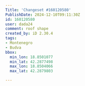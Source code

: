 ```yaml
---
Title: 'Changeset #160120580'
PublishDate: 2024-12-10T09:11:30Z
id: 160120580
user: dada24
comment: roof shape
created_by: iD 2.30.4
tags:
- Montenegro
- Budva
bbox:
  min_lon: 18.8501077
  min_lat: 42.2877498
  max_lon: 18.8504066
  max_lat: 42.2879803

---
```

